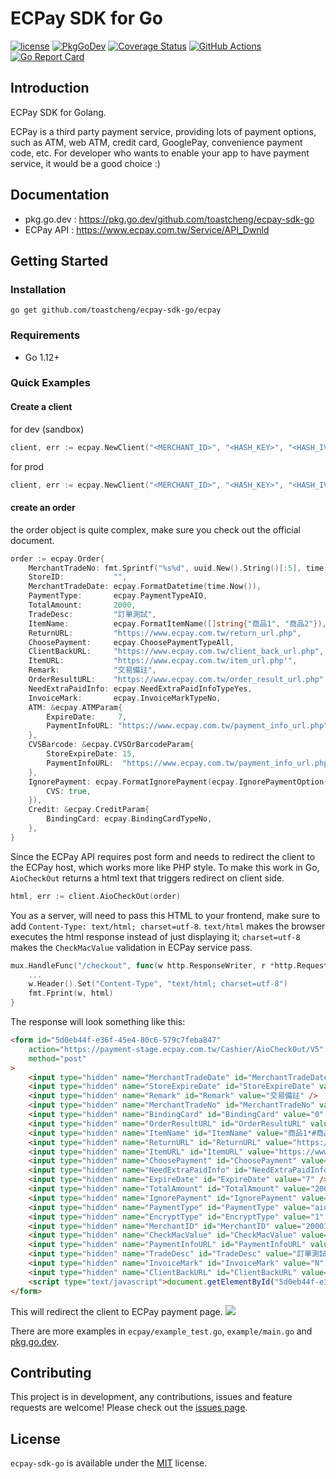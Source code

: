 # ECPay SDK for Go

[![license](https://img.shields.io/badge/license-MIT-blue)](https://github.com/toastcheng/ecpay/blob/master/LICENSE.md)
[![PkgGoDev](https://pkg.go.dev/badge/github.com/toastcheng/ecpay-sdk-go/ecpay)](https://pkg.go.dev/github.com/toastcheng/ecpay-sdk-go/ecpay)
[![Coverage Status](https://coveralls.io/repos/github/ToastCheng/ecpay-sdk-go/badge.svg?branch=master)](https://coveralls.io/github/ToastCheng/ecpay-sdk-go?branch=master)
[![GitHub Actions](https://img.shields.io/endpoint.svg?url=https%3A%2F%2Factions-badge.atrox.dev%2Ftoastcheng%2Fecpay-sdk-go%2Fbadge&style=flat-square)](https://actions-badge.atrox.dev/toastcheng/ecpay-sdk-go/goto)
[![Go Report Card](https://goreportcard.com/badge/github.com/toastcheng/ecpay-sdk-go)](https://goreportcard.com/report/github.com/toastcheng/ecpay-sdk-go)


## Introduction
ECPay SDK for Golang.

ECPay is a third party payment service, providing lots of payment options, such as ATM, web ATM, credit card, GooglePay, convenience payment code, etc.
For developer who wants to enable your app to have payment service, it would be a good choice :)

## Documentation
* pkg.go.dev : https://pkg.go.dev/github.com/toastcheng/ecpay-sdk-go
* ECPay API : https://www.ecpay.com.tw/Service/API_Dwnld

## Getting Started
### Installation
```
go get github.com/toastcheng/ecpay-sdk-go/ecpay
```

### Requirements
* Go 1.12+

### Quick Examples
#### Create a client

for dev (sandbox)
```go
client, err := ecpay.NewClient("<MERCHANT_ID>", "<HASH_KEY>", "<HASH_IV>", ecpay.WithSandbox)
```
for prod
```go
client, err := ecpay.NewClient("<MERCHANT_ID>", "<HASH_KEY>", "<HASH_IV>")
```

#### create an order
the order object is quite complex, make sure you check out the official document.
```go
order := ecpay.Order{
    MerchantTradeNo: fmt.Sprintf("%s%d", uuid.New().String()[:5], time.Now().Unix()%10000),
    StoreID:           "",
    MerchantTradeDate: ecpay.FormatDatetime(time.Now()),
    PaymentType:       ecpay.PaymentTypeAIO,
    TotalAmount:       2000,
    TradeDesc:         "訂單測試",
    ItemName:          ecpay.FormatItemName([]string{"商品1", "商品2"}),
    ReturnURL:         "https://www.ecpay.com.tw/return_url.php",
    ChoosePayment:     ecpay.ChoosePaymentTypeAll,
    ClientBackURL:     "https://www.ecpay.com.tw/client_back_url.php",
    ItemURL:           "https://www.ecpay.com.tw/item_url.php'",
    Remark:            "交易備註",
    OrderResultURL:    "https://www.ecpay.com.tw/order_result_url.php",
    NeedExtraPaidInfo: ecpay.NeedExtraPaidInfoTypeYes,
    InvoiceMark:       ecpay.InvoiceMarkTypeNo,
    ATM: &ecpay.ATMParam{
        ExpireDate:     7,
        PaymentInfoURL: "https://www.ecpay.com.tw/payment_info_url.php",
    },
    CVSBarcode: &ecpay.CVSOrBarcodeParam{
        StoreExpireDate: 15,
        PaymentInfoURL:  "https://www.ecpay.com.tw/payment_info_url.php",
    },
    IgnorePayment: ecpay.FormatIgnorePayment(ecpay.IgnorePaymentOption{
        CVS: true,
    }),
    Credit: &ecpay.CreditParam{
        BindingCard: ecpay.BindingCardTypeNo,
    },
}
```
Since the ECPay API requires post form and needs to redirect the client to the ECPay host, which works more like PHP style.
To make this work in Go, `AioCheckOut` returns a html text that triggers redirect on client side.
```go
html, err := client.AioCheckOut(order)
```
You as a server, will need to pass this HTML to your frontend, make sure to add `Content-Type: text/html; charset=utf-8`. `text/html` makes the browser executes the html response instead of just displaying it; `charset=utf-8` makes the `CheckMacValue` validation in ECPay service pass. 

```go
mux.HandleFunc("/checkout", func(w http.ResponseWriter, r *http.Request) {
    ...
    w.Header().Set("Content-Type", "text/html; charset=utf-8")
    fmt.Fprint(w, html)
}
```
The response will look something like this:
```html
<form id="5d0eb44f-e36f-45e4-80c6-579c7feba847"
    action="https://payment-stage.ecpay.com.tw/Cashier/AioCheckOut/V5"
    method="post"
>
    <input type="hidden" name="MerchantTradeDate" id="MerchantTradeDate" value="2020/09/26 23:16:49" />
    <input type="hidden" name="StoreExpireDate" id="StoreExpireDate" value="15" />
    <input type="hidden" name="Remark" id="Remark" value="交易備註" />
    <input type="hidden" name="MerchantTradeNo" id="MerchantTradeNo" value="0174e3409" />
    <input type="hidden" name="BindingCard" id="BindingCard" value="0" />
    <input type="hidden" name="OrderResultURL" id="OrderResultURL" value="https://www.ecpay.com.tw/order_result_url.php" />
    <input type="hidden" name="ItemName" id="ItemName" value="商品1*#商品2" />
    <input type="hidden" name="ReturnURL" id="ReturnURL" value="https://www.ecpay.com.tw/return_url.php" />
    <input type="hidden" name="ItemURL" id="ItemURL" value="https://www.ecpay.com.tw/item_url.php" />
    <input type="hidden" name="ChoosePayment" id="ChoosePayment" value="ALL" />
    <input type="hidden" name="NeedExtraPaidInfo" id="NeedExtraPaidInfo" value="Y" />
    <input type="hidden" name="ExpireDate" id="ExpireDate" value="7" />
    <input type="hidden" name="TotalAmount" id="TotalAmount" value="2000" />
    <input type="hidden" name="IgnorePayment" id="IgnorePayment" value="CVS" />
    <input type="hidden" name="PaymentType" id="PaymentType" value="aio" />
    <input type="hidden" name="EncryptType" id="EncryptType" value="1" />
    <input type="hidden" name="MerchantID" id="MerchantID" value="2000132" />
    <input type="hidden" name="CheckMacValue" id="CheckMacValue" value="8D48DA612C0C70B9C453D73D3C7513EC9D3600389D822DF2A00EB0639940DAFD" />
    <input type="hidden" name="PaymentInfoURL" id="PaymentInfoURL" value="https://www.ecpay.com.tw/payment_info_url.php" />
    <input type="hidden" name="TradeDesc" id="TradeDesc" value="訂單測試" />
    <input type="hidden" name="InvoiceMark" id="InvoiceMark" value="N" />
    <input type="hidden" name="ClientBackURL" id="ClientBackURL" value="https://www.ecpay.com.tw/client_back_url.php" />
    <script type="text/javascript">document.getElementById("5d0eb44f-e36f-45e4-80c6-579c7feba847").submit();</script>
</form>
```
This will redirect the client to ECPay payment page.
![](https://i.imgur.com/5QDFYdC.png)

There are more examples in `ecpay/example_test.go`, `example/main.go` and [pkg.go.dev](https://pkg.go.dev/github.com/toastcheng/ecpay-sdk-go). 

## Contributing

This project is in development, any contributions, issues and feature requests are welcome!
Please check out the [issues page](https://github.com/toastcheng/ecpay-sdk-go/issues).

## License

`ecpay-sdk-go` is available under the [MIT](https://github.com/toastcheng/ecpay-sdk-go/blob/master/LICENSE.md) license.
